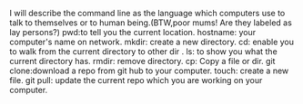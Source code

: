 I will describe the command line as the language which computers use to talk to themselves or to human being.(BTW,poor mums! Are they labeled as lay persons?)
pwd:to tell you the current location.
hostname: your computer's name on network.
mkdir: create a new directory.
cd: enable you to walk from the current directory to other dir .
ls: to show you what the current directory has.
rmdir: remove directory.
cp: Copy a file or dir.
git clone:download a repo from git hub to your computer.
touch: create a new file.
git pull: update the current repo which you are working on your computer.
